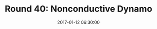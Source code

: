 ---
layout: post
title:  "Round 40: Nonconductive Dynamo"
date:   2017-01-12 06:30:00
status: notext
---